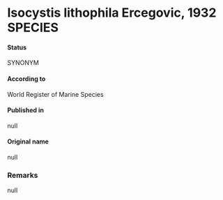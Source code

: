 # Isocystis lithophila Ercegovic, 1932 SPECIES

#### Status
SYNONYM

#### According to
World Register of Marine Species

#### Published in
null

#### Original name
null

### Remarks
null